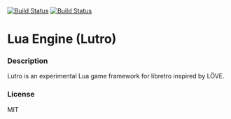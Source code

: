 [![Build Status](https://travis-ci.org/kodi-game/game.libretro.lutro.svg?branch=master)](https://travis-ci.org/kodi-game/game.libretro.lutro)
[![Build Status](https://ci.appveyor.com/api/projects/status/github/kodi-game/game.libretro.lutro?svg=true)](https://ci.appveyor.com/project/kodi-game/game-libretro-lutro)

# Lua Engine (Lutro)

### Description
Lutro is an experimental Lua game framework for libretro inspired by LÖVE.

### License
MIT


